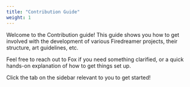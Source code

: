 ```yaml
---
title: "Contribution Guide"
weight: 1
---
```


Welcome to the Contribution guide! This guide shows you how to get involved with the development of various Firedreamer projects, their structure, art guidelines, etc. 

Feel free to reach out to Fox if you need something clarified, or a quick hands-on explanation of how to get things set up.

Click the tab on the sidebar relevant to you to get started!
